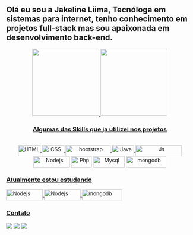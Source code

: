 ## Olá eu sou a Jakeline Liima, Tecnóloga em sistemas para internet, tenho conhecimento em projetos full-stack mas sou apaixonada em desenvolvimento back-end.

<div align="center">
  <a href="https://github.com/jakelineliima">
    <img height="180em"
      src="https://github-readme-stats.vercel.app/api?username=jakelineliima&show_icons=true&theme=dracula&include_all_commits=true&count_private=true" />
    <img height="180em"
      src="https://github-readme-stats.vercel.app/api/top-langs/?username=jakelineliima&layout=compact&langs_count=7&theme=dracula" />
</div>
  
  <div>
  </div>
  
<div align="center">
  <h3> Algumas das Skills que ja utilizei nos projetos </h3>
  <br>
  <img align="center" alt="HTML" height="30" width="60"
    src="https://img.shields.io/badge/HTML5-E34F26?style=for-the-badge&logo=html5&logoColor=white">
  <img align="center" alt="CSS" height="30" width="60"
    src="https://img.shields.io/badge/CSS3-1572B6?style=for-the-badge&logo=css3&logoColor=white">
  <img align="center" alt="bootstrap" height="30" width="121"
    src="https://img.shields.io/badge/Bootstrap-563D7C?style=for-the-badge&logo=bootstrap&logoColor=white">
  <img align="center" alt="Java" height="30" width="60"
    src="https://img.shields.io/badge/Java-ED8B00?style=for-the-badge&logo=java&logoColor=white">
  <img align="center" alt="Js" height="30" width="124"
    src="https://img.shields.io/badge/JavaScript-323330?style=for-the-badge&logo=javascript&logoColor=F7DF1E">
  <img align="center" alt="Nodejs" height="30" width="98"
    src="https://img.shields.io/badge/Node.js-43853D?style=for-the-badge&logo=node.js&logoColor=white">
  <img align="center" alt="Php" height="30" width="55"
    src="https://img.shields.io/badge/PHP-777BB4?style=for-the-badge&logo=php&logoColor=white">
  <img align="center" alt="Mysql" height="30" width="85"
    src="https://img.shields.io/badge/MySQL-00000F?style=for-the-badge&logo=mysql&logoColor=white">
  <img align="center" alt="mongodb" height="30" width="108"
    src="https://img.shields.io/badge/MongoDB-4EA94B?style=for-the-badge&logo=mongodb&logoColor=white">
</div>

  <h3>Atualmente estou estudando</h3>
 <img align="center" alt="Nodejs" height="30" width="98"
    src="https://img.shields.io/badge/Node.js-43853D?style=for-the-badge&logo=node.js&logoColor=white">
  <img align="center" alt="Nodejs" height="30" width="98"
    src="https://img.shields.io/badge/Express.js-404D59?style=for-the-badge">
  <img align="center" alt="mongodb" height="30" width="108"
    src="https://img.shields.io/badge/MongoDB-4EA94B?style=for-the-badge&logo=mongodb&logoColor=white">

<div>
  <h3> Contato </h3>
  <a href="https://instagram.com/jakelineliima" target="_blank"><img
      src="https://img.shields.io/badge/-Instagram-%23E4405F?style=for-the-badge&logo=instagram&logoColor=white"
      target="_blank"></a>
  <a href="mailto:jaqueline.liima555@gmail.com"><img
      src="https://img.shields.io/badge/-Gmail-%23333?style=for-the-badge&logo=gmail&logoColor=white"
      target="_blank"></a>
  <a href="https://www.linkedin.com/in/jaquelinelimadev/" target="_blank"><img
      src="https://img.shields.io/badge/-LinkedIn-%230077B5?style=for-the-badge&logo=linkedin&logoColor=white"
      target="_blank"></a>
</div>
